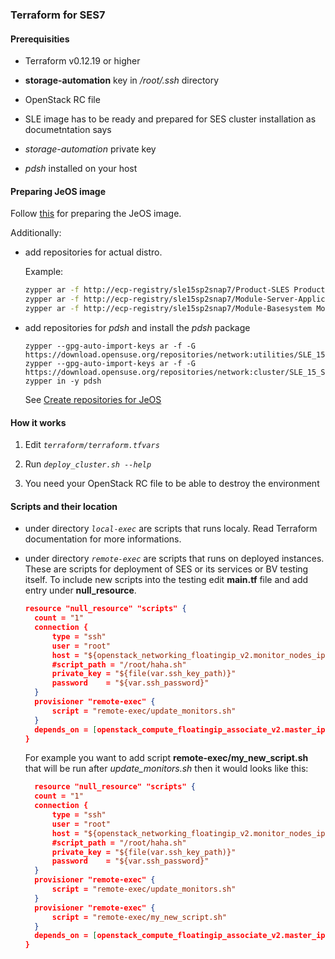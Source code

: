 ### Terraform for SES7

#### Prerequisities

- Terraform v0.12.19 or higher

- **storage-automation** key in */root/.ssh* directory

- OpenStack RC file

- SLE image has to be ready and prepared for SES cluster installation as documetntation says

- *storage-automation* private key

- *pdsh* installed on your host

#### Preparing JeOS image

Follow [this](https://gitlab.suse.de/denispolom/vagrant_ses/tree/master/openstack#preparing-image-for-the-openstack-instances) for preparing the JeOS image.

Additionally:

  - add repositories for actual distro.
    
	Example:

	```bash
    zypper ar -f http://ecp-registry/sle15sp2snap7/Product-SLES Product-SLES
	zypper ar -f http://ecp-registry/sle15sp2snap7/Module-Server-Applications Module-Server-Applications
	zypper ar -f http://ecp-registry/sle15sp2snap7/Module-Basesystem Module-Basesystem
	```

  - add repositories for *pdsh* and install the *pdsh* package

    ```
	zypper --gpg-auto-import-keys ar -f -G  https://download.opensuse.org/repositories/network:utilities/SLE_15/network:utilities.repo
	zypper --gpg-auto-import-keys ar -f -G https://download.opensuse.org/repositories/network:cluster/SLE_15_SP2/network:cluster.repo
	zypper in -y pdsh
	```

	See [Create repositories for JeOS](https://gitlab.suse.de/denispolom/terraform_ses_scalability_test/-/wikis/Create_repositories_for_JeOS)

#### How it works

1. Edit *`terraform/terraform.tfvars`*

2. Run *`deploy_cluster.sh --help`* 

3. You need your OpenStack RC file to be able to destroy the environment

#### Scripts and their location

- under directory *`local-exec`* are scripts that runs localy. Read Terraform documentation for more informations.

- under directory *`remote-exec`* are scripts that runs on deployed instances. These are scripts for deployment of SES or its services or BV testing itself. To include new scripts into the testing edit **main.tf** file and add entry under **null_resource**.

  ```json
  resource "null_resource" "scripts" {
    count = "1"
    connection {
        type = "ssh"
        user = "root"
        host = "${openstack_networking_floatingip_v2.monitor_nodes_ip.*.address[count.index]}"
        #script_path = "/root/haha.sh"
        private_key = "${file(var.ssh_key_path)}"
        password    = "${var.ssh_password}"
    }
    provisioner "remote-exec" {
        script = "remote-exec/update_monitors.sh"
    }
    depends_on = [openstack_compute_floatingip_associate_v2.master_ip]
  }
  ```

  For example you want to add script **remote-exec/my_new_script.sh** that will be run after *update_monitors.sh* then it would looks like this:

  ```json
    resource "null_resource" "scripts" {
    count = "1"
    connection {
        type = "ssh"
        user = "root"
        host = "${openstack_networking_floatingip_v2.monitor_nodes_ip.*.address[count.index]}"
        #script_path = "/root/haha.sh"
        private_key = "${file(var.ssh_key_path)}"
        password    = "${var.ssh_password}"
    }
    provisioner "remote-exec" {
        script = "remote-exec/update_monitors.sh"
    }
    provisioner "remote-exec" {
        script = "remote-exec/my_new_script.sh"
    }
    depends_on = [openstack_compute_floatingip_associate_v2.master_ip]
  }
  ```
